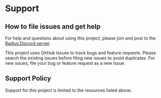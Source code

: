 # Support

## How to file issues and get help

For help and questions about using this project, please join and post to the [Radius Discord server](https://aka.ms/radius/discord).

This project uses GitHub Issues to track bugs and feature requests. Please search the existing issues before filing new issues to avoid duplicates. For new issues, file your bug or feature request as a new Issue.

## Support Policy

Support for this project is limited to the resources listed above.
